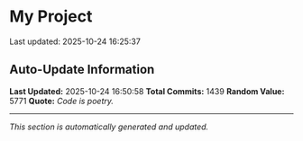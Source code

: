 # My Project


Last updated: 2025-10-24 16:25:37






































































































































































































































































































































































































































































































































































































































































































































































































































































































































































































































































































































































































































































































































































































































































































































































































































































































































































































































































































## Auto-Update Information

**Last Updated:** 2025-10-24 16:50:58
**Total Commits:** 1439
**Random Value:** 5771
**Quote:** _Code is poetry._

---
_This section is automatically generated and updated._